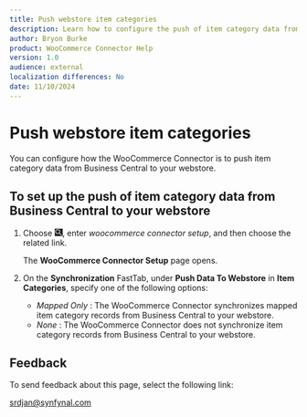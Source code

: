 ```yaml
---
title: Push webstore item categories
description: Learn how to configure the push of item category data from Business Central to your webstore.
author: Bryon Burke
product: WooCommerce Connector Help
version: 1.0
audience: external
localization differences: No
date: 11/10/2024
---
```


<!-- markdownlint-disable MD006 MD007 MD009 MD024 MD025 MD033 -->
<!--// cspell:ignore  markdownlint allowfullscreen keyframes webstore woocommerce -->

# Push webstore item categories

You can configure how the WooCommerce Connector is to push item category data from Business Central to your webstore.

## To set up the push of item category data from Business Central to your webstore

1. Choose ![Lightbulb that opens the Tell Me feature.](media/ui-search/search_small.png "Tell me what you want to do"), enter <i>woocommerce connector setup</i>, and then choose the related link.

   The <b>WooCommerce Connector Setup</b> page opens.

1. On the <b>Synchronization</b> FastTab, under <b>Push Data To Webstore</b> in <b>Item Categories</b>, specify one of the following options:
     - <i>Mapped Only</i> : The WooCommerce Connector synchronizes mapped item category records from Business Central to your webstore.
     - <i>None</i> : The WooCommerce Connector does not synchronize item category records from Business Central to your webstore.

## Feedback

To send feedback about this page, select the following link:

[srdjan@synfynal.com](mailto:srdjan@synfynal.com?subject=Documentation%20Feedback%20Product%20Docs:%20push-webstore-item-categories)
